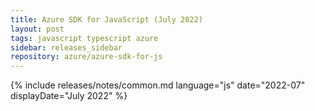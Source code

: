 ```yaml
---
title: Azure SDK for JavaScript (July 2022)
layout: post
tags: javascript typescript azure
sidebar: releases_sidebar
repository: azure/azure-sdk-for-js
---
```

{% include releases/notes/common.md language="js" date="2022-07" displayDate="July 2022" %}
